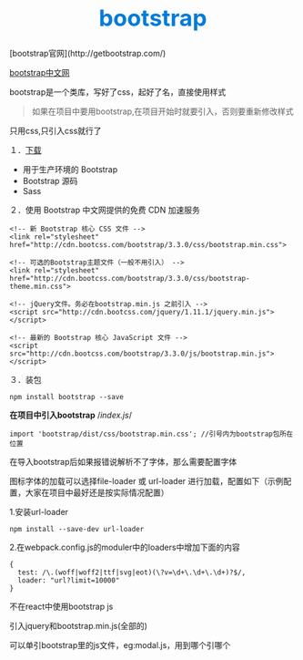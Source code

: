 <h1 style="font-size: 40px;text-align:center;color: #007cdc;">
    bootstrap
</h1>
[bootstrap官网](http://getbootstrap.com/)

[bootstrap中文网](http://www.bootcss.com/)

bootstrap是一个类库，写好了css，起好了名，直接使用样式

> 如果在项目中要用bootstrap,在项目开始时就要引入，否则要重新修改样式

只用css,只引入css就行了

１．[下载](http://v3.bootcss.com/getting-started/#download)
- 用于生产环境的 Bootstrap
- Bootstrap 源码
- Sass

２．使用 Bootstrap 中文网提供的免费 CDN 加速服务
```
<!-- 新 Bootstrap 核心 CSS 文件 -->
<link rel="stylesheet" href="http://cdn.bootcss.com/bootstrap/3.3.0/css/bootstrap.min.css">

<!-- 可选的Bootstrap主题文件（一般不用引入） -->
<link rel="stylesheet" href="http://cdn.bootcss.com/bootstrap/3.3.0/css/bootstrap-theme.min.css">

<!-- jQuery文件。务必在bootstrap.min.js 之前引入 -->
<script src="http://cdn.bootcss.com/jquery/1.11.1/jquery.min.js"></script>

<!-- 最新的 Bootstrap 核心 JavaScript 文件 -->
<script src="http://cdn.bootcss.com/bootstrap/3.3.0/js/bootstrap.min.js"></script>
```
３．装包
```
npm install bootstrap --save
```
**在项目中引入bootstrap**
/*index.js*/
```
import 'bootstrap/dist/css/bootstrap.min.css'; //引号内为bootstrap包所在位置
```
在导入bootstrap后如果报错说解析不了字体，那么需要配置字体

图标字体的加载可以选择file-loader 或 url-loader 进行加载，配置如下（示例配置，大家在项目中最好还是按实际情况配置）

1.安装url-loader
```
npm install --save-dev url-loader
```
2.在webpack.config.js的moduler中的loaders中增加下面的内容
```
{
  test: /\.(woff|woff2|ttf|svg|eot)(\?v=\d+\.\d+\.\d+)?$/,
  loader: "url?limit=10000"
}
```
不在react中使用bootstrap js

引入jquery和bootstrap.min.js(全部的)

可以单引bootstrap里的js文件，eg:modal.js，用到哪个引哪个
